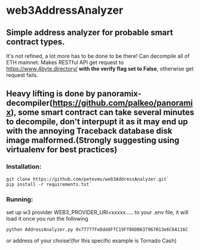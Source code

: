 # web3AddressAnalyzer

## Simple address analyzer for probable smart contract types.
It's not refined, a lot more has to be done to be there!
Can decompile all of ETH mainnet.
Makes RESTful API get request to https://www.4byte.directory/ **with the verify flag set to False**, otherwise get request fails.

## Heavy lifting is done by panoramix-decompiler(https://github.com/palkeo/panoramix), some smart contract can take several minutes to decompile, don't interpupt it as it may end up with the annoying Traceback database disk image malformed.(Strongly suggesting using virtualenv for best practices)


### Installation:
```
git clone https://github.com/petevmv/web3AddressAnalyzer.git`
pip install -r requirements.txt`
```
### Running:
set up w3 provider WEB3_PROVIDER_URI=xxxxx..... to your .env file, it will load it once you run the following
```
python AddressAnalyzer.py 0x77777FeDdddFfC19Ff86DB637967013e6C6A116C
```
or address of your choise!(for this specific example is Tornado Cash)



